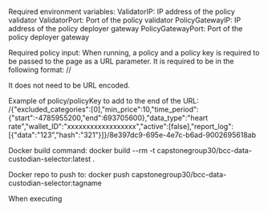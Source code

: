 
Required environment variables:
ValidatorIP: IP address of the policy validator 
ValidatorPort: Port of the policy validator
PolicyGatewayIP: IP address of the policy deployer gateway
PolicyGatewayPort: Port of the policy deployer gateway

Required policy input:
When running, a policy and a policy key is required to be passed to the page as a URL parameter.
It is required to be in the following format:
<url>/<policy>/<policykey>

It does not need to be URL encoded.

Example of policy/policyKey to add to the end of the URL:
/{"excluded_categories":[0],"min_price":10,"time_period":{"start":-4785955200,"end":693705600},"data_type":"heart rate","wallet_ID":"xxxxxxxxxxxxxxxxxx","active":[false],"report_log":[{"data":"123","hash":"321"}]}/8e397dc9-695e-4e7c-b6ad-9002695618ab

Docker build command:
docker build --rm -t capstonegroup30/bcc-data-custodian-selector:latest .

Docker repo to push to:
docker push capstonegroup30/bcc-data-custodian-selector:tagname

When executing
